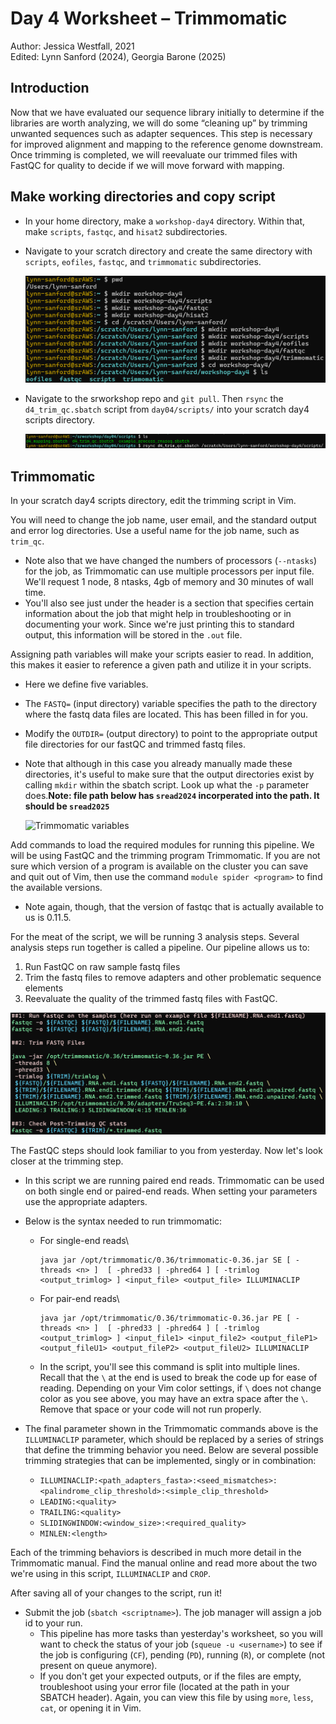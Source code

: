 # Day 4 Worksheet – Trimmomatic 
Author: Jessica Westfall, 2021\
Edited: Lynn Sanford (2024), Georgia Barone (2025)

## Introduction
Now that we have evaluated our sequence library initially to determine if the libraries are worth analyzing, we will do some “cleaning up” by trimming unwanted sequences such as adapter sequences. This step is necessary for improved alignment and mapping to the reference genome downstream. Once trimming is completed, we will reevaluate our trimmed files with FastQC for quality to decide if we will move forward with mapping.

## Make working directories and copy script
- In your home directory, make a `workshop-day4` directory. Within that, make `scripts`, `fastqc`, and `hisat2` subdirectories.
- Navigate to your scratch directory and create the same directory with `scripts`, `eofiles`, `fastqc`, and `trimmomatic` subdirectories.

  ![Make trimming directories](md_images/make_trimming_dirs.png)

- Navigate to the srworkshop repo and `git pull`. Then `rsync` the `d4_trim_qc.sbatch` script from `day04/scripts/` into your scratch day4 scripts directory.

  ![Rsync trimming script](md_images/rsync_trimming_script.png)

## Trimmomatic

In your scratch day4 scripts directory, edit the trimming script in Vim.

You will need to change the job name, user email, and the standard output and error log directories. Use a useful name for the job name, such as `trim_qc`.
- Note also that we have changed the numbers of processors (`--ntasks`) for the job, as Trimmomatic can use multiple processors per input file. We'll request 1 node, 8 ntasks, 4gb of memory and 30 minutes of wall time.
- You'll also see just under the header is a section that specifies certain information about the job that might help in troubleshooting or in documenting your work. Since we're just printing this to standard output, this information will be stored in the `.out` file.

Assigning path variables will make your scripts easier to read. In addition, this makes it easier to reference a given path and utilize it in your scripts.
- Here we define five variables.
- The `FASTQ=` (input directory) variable specifies the path to the directory where the fastq data files are located. This has been filled in for you.
- Modify the `OUTDIR=` (output directory) to point to the appropriate output file directories for our fastQC and trimmed fastq files.
- Note that although in this case you already manually made these directories, it's useful to make sure that the output directories exist by calling `mkdir` within the sbatch script. Look up what the `-p` parameter does.**Note: file path below has `sread2024` incorperated into the path. It should be `sread2025`**

  ![Trimmomatic variables](md_images/trimmomatic_variables.png)
 

Add commands to load the required modules for running this pipeline. We will be using FastQC and the trimming program Trimmomatic. If you are not sure which version of a program is available on the cluster you can save and quit out of Vim, then use the command `module spider <program>` to find the available versions.
- Note again, though, that the version of fastqc that is actually available to us is 0.11.5.
 
For the meat of the script, we will be running 3 analysis steps. Several analysis steps run together is called a pipeline. Our pipeline allows us to:
1. Run FastQC on raw sample fastq files
2. Trim the fastq files to remove adapters and other problematic sequence elements
3. Reevaluate the quality of the trimmed fastq files with FastQC.

  ![Trimmomatic pipeline](md_images/trimmomatic_pipeline.png)

The FastQC steps should look familiar to you from yesterday. Now let's look closer at the trimming step.
- In this script we are running paired end reads. Trimmomatic can be used on both single end or paired-end reads. When setting your parameters use the appropriate adapters.
- Below is the syntax needed to run trimmomatic:
  - For single-end reads\
    ```
    java jar /opt/trimmomatic/0.36/trimmomatic-0.36.jar SE [ -threads <n> ]  [ -phred33 | -phred64 ] [ -trimlog <output_trimlog> ] <input_file> <output_file> ILLUMINACLIP
    ```
  - For pair-end reads\
    ```
    java jar /opt/trimmomatic/0.36/trimmomatic-0.36.jar PE [ -threads <n> ]  [ -phred33 | -phred64 ] [ -trimlog <output_trimlog> ] <input_file1> <input_file2> <output_fileP1> <output_fileU1> <output_fileP2> <output_fileU2> ILLUMINACLIP
    ```
  - In the script, you'll see this command is split into multiple lines. Recall that the `\` at the end is used to break the code up for ease of reading. Depending on your Vim color settings, if `\` does not change color as you see above, you may have an extra space after the `\`. Remove that space or your code will not run properly.

- The final parameter shown in the Trimmomatic commands above is the `ILLUMINACLIP` parameter, which should be replaced by a series of strings that define the trimming behavior you need. Below are several possible trimming strategies that can be implemented, singly or in combination:
  - `ILLUMINACLIP:<path_adapters_fasta>:<seed_mismatches>:<palindrome_clip_threshold>:<simple_clip_threshold>`
  - `LEADING:<quality>`
  - `TRAILING:<quality>`
  - `SLIDINGWINDOW:<window_size>:<required_quality>`
  - `MINLEN:<length>`

Each of the trimming behaviors is described in much more detail in the Trimmomatic manual. Find the manual online and read more about the two we're using in this script, `ILLUMINACLIP` and `CROP`.

After saving all of your changes to the script, run it!

- Submit the job (`sbatch <scriptname>`). The job manager will assign a job id to your run.
  - This pipeline has more tasks than yesterday's worksheet, so you will want to check the status of your job (`squeue -u <username>`) to see if the job is configuring (`CF`), pending (`PD`), running (`R`), or complete (not present on queue anymore).
  - If you don't get your expected outputs, or if the files are empty, troubleshoot using your error file (located at the path in your SBATCH header). Again, you can view this file by using `more`, `less`, `cat`, or opening it in Vim.
